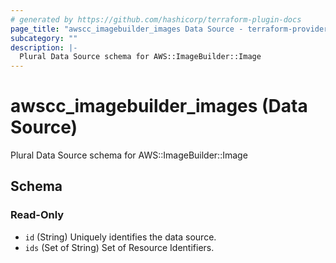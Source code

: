 ```yaml
---
# generated by https://github.com/hashicorp/terraform-plugin-docs
page_title: "awscc_imagebuilder_images Data Source - terraform-provider-awscc"
subcategory: ""
description: |-
  Plural Data Source schema for AWS::ImageBuilder::Image
---
```


# awscc_imagebuilder_images (Data Source)

Plural Data Source schema for AWS::ImageBuilder::Image



<!-- schema generated by tfplugindocs -->
## Schema

### Read-Only

- `id` (String) Uniquely identifies the data source.
- `ids` (Set of String) Set of Resource Identifiers.


